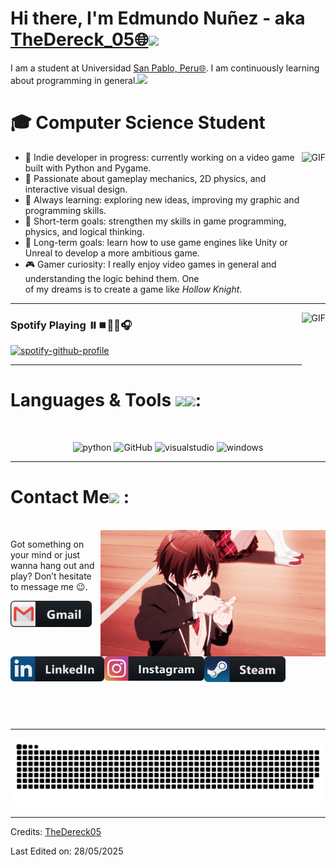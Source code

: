 # Hi there, I'm Edmundo Nuñez - aka [TheDereck_05🌐](https://guns.lol/the_dereck)<img width="50px" src="https://static.wikia.nocookie.net/minecraft_gamepedia/images/4/42/Dancing_Red_Parrot.gif/revision/latest?cb=20200226075200" />

I am a student at Universidad [San Pablo, Peru🌐](https://maps.app.goo.gl/7rTvzM91bxHGny7t9). I am continuously learning about programming in general.<img width="30px" src="https://media.tenor.com/6slN-n8vOEoAAAAi/anime.gif" />

# 🎓 Computer Science Student

<img align="right" alt="GIF" height="160px" src="https://user-images.githubusercontent.com/74038190/212257468-1e9a91f1-b626-4baa-b15d-5c385dfa7ed2.gif" />

- 👾 Indie developer in progress: currently working on a video game built with Python and Pygame.
- 🎨 Passionate about gameplay mechanics, 2D physics, and interactive visual design.
- 🧠 Always learning: exploring new ideas, improving my graphic and programming skills.
- 🎯 Short-term goals: strengthen my skills in game programming, physics, and logical thinking.
- 🚀 Long-term goals: learn how to use game engines like Unity or Unreal to develop a more ambitious game.
- 🎮 Gamer curiosity: I really enjoy video games in general and understanding the logic behind them. One  
  of my dreams is to create a game like *Hollow Knight*.

---


<img align="right" alt="GIF" height="170px" src="https://media.giphy.com/media/J5B1Y8QZnzXXbLQIBu/giphy.gif" />

### Spotify Playing ⏸️⏹️🔁🔀🎧
[![spotify-github-profile](https://spotify-github-profile.kittinanx.com/api/view?uid=31nbl2c657sv5hveguty5vlgh7w4&cover_image=true&theme=novatorem&show_offline=false&background_color=121212&interchange=false&bar_color=00ff2a&bar_color_cover=false)](https://github.com/kittinan/spotify-github-profile)

---

# Languages & Tools <img width="50px" src="https://media1.giphy.com/media/v1.Y2lkPTc5MGI3NjExY3MwbTFpbzJ3bTVvazVjeTNkNmZic3Y5NnlsOGRqN3BieHliaXpwNyZlcD12MV9pbnRlcm5hbF9naWZfYnlfaWQmY3Q9cw/Sd9XrDFZZ0Q0OXAdJM/giphy.gif" /><img width="35px" src="https://i.imgur.com/MDa3BP4.gif" />:




</br>

<p align="center">
  <img
    class="badge-icon"
    src="https://img.shields.io/badge/Python-3776AB?style=for-the-badge&logo=python&logoColor=white"
    alt="python"
  >
  <img
    class="badge-icon"
    src="https://img.shields.io/badge/GitHub-100000?style=for-the-badge&logo=github&logoColor=white"
    alt="GitHub"
  >
  <img
    class="badge-icon"
    src="https://img.shields.io/badge/Visual_Studio-5C2D91?style=for-the-badge&logo=visual%20studio&logoColor=white"
    alt="visualstudio"
  >
  <img
    class="badge-icon"
    src="https://img.shields.io/badge/Windows-0078D6?style=for-the-badge&logo=windows&logoColor=white"
    alt="windows"
  >
</p>

  



---
# Contact Me<img width="50px" src="https://media.tenor.com/Zh-kW5K_X0kAAAAi/neko-anime.gif" /> :

<p>
 </br>


<img hight="256" width="360" align="right" alt="GIF" src="https://github.com/TheDereck05/TheDereck05/blob/main/Gif_Icon/Gif_2.gif">


Got something on your mind or just wanna hang out and play? Don’t hesitate to message me 😉.

<a href="mailto:952350113ed@gmail.com">
 <img align="left" alt="Gmail" width="130" hight="100" src="assets/icons/gmail.png" />
</a>
<a href="https://www.linkedin.com/in/edmundo-nuñez-choque-2478b2294/">
  <img align="left" alt="Linkedin" width="150" hight="100" src="assets/icons/linkedin.png" />
</br>
</br>
</br>
</a>
<a href="https://www.instagram.com/nunezgeremy/">
  <img align="left" alt=" Reddit" width="160" hight="100" src="https://github.com/TheDereck05/TheDereck05/blob/main/assets/icons/instagram_button.png" />
</a>
<a href="https://steamcommunity.com/profiles/76561198974257330/">
  <img align="left" alt="Steam" width="130" hight="100" src="assets/icons/steam.png" />
</a>
 </p>
 

</br>
</br>
</br>
</br>
</br>
</br>
</br>

---

<p align="center">
  <img  src="https://raw.githubusercontent.com/Elanza-48/Elanza-48/main/resources/img/github-contribution-grid-snake.svg"
    alt="example" />
</p>

---
Credits: [TheDereck05](https://github.com/TheDereck05)

Last Edited on: 28/05/2025




